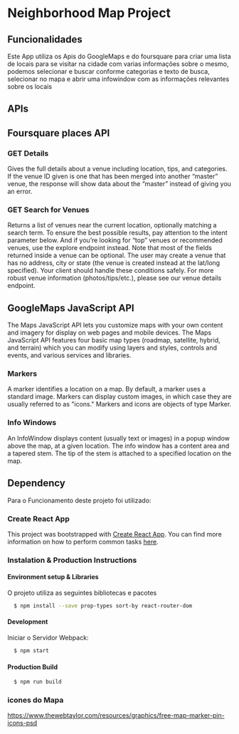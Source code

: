 # Neighborhood Map Project


## Funcionalidades

Este App utiliza os Apis do GoogleMaps e do foursquare para criar uma lista de locais para se visitar na cidade com varias informações sobre o mesmo, podemos selecionar e buscar conforme categorias e texto de busca, selecionar no mapa e abrir uma infowindow com as informações relevantes sobre os locais

## APIs

## Foursquare places API

### GET Details

Gives the full details about a venue including location, tips, and categories.
If the venue ID given is one that has been merged into another “master” venue, the response will show data about the “master” instead of giving you an error.

### GET Search for Venues

Returns a list of venues near the current location, optionally matching a search term.
To ensure the best possible results, pay attention to the intent parameter below. And if you’re looking for “top” venues or recommended venues, use the explore endpoint instead.
Note that most of the fields returned inside a venue can be optional. The user may create a venue that has no address, city or state (the venue is created instead at the lat/long specified). Your client should handle these conditions safely. For more robust venue information (photos/tips/etc.), please see our venue details endpoint.

## GoogleMaps JavaScript API

The Maps JavaScript API lets you customize maps with your own content and imagery for display on web pages and mobile devices. The Maps JavaScript API features four basic map types (roadmap, satellite, hybrid, and terrain) which you can modify using layers and styles, controls and events, and various services and libraries.

### Markers

A marker identifies a location on a map. By default, a marker uses a standard image. Markers can display custom images, in which case they are usually referred to as "icons." Markers and icons are objects of type Marker.

### Info Windows

An InfoWindow displays content (usually text or images) in a popup window above the map, at a given location. The info window has a content area and a tapered stem. The tip of the stem is attached to a specified location on the map.

## Dependency

Para o Funcionamento deste projeto foi utilizado:

### Create React App

This project was bootstrapped with [Create React App](https://github.com/facebookincubator/create-react-app).
You can find more information on how to perform common tasks [here](https://github.com/facebookincubator/create-react-app/blob/master/packages/react-scripts/template/README.md).

### Instalation & Production Instructions

#### Environment setup & Libraries

O projeto utiliza as seguintes bibliotecas e pacotes

```sh
  $ npm install --save prop-types sort-by react-router-dom
```

#### Development

Iniciar o Servidor Webpack:

```sh
  $ npm start
```

#### Production Build

```sh
  $ npm run build
```

### icones do Mapa
https://www.thewebtaylor.com/resources/graphics/free-map-marker-pin-icons-psd
```
